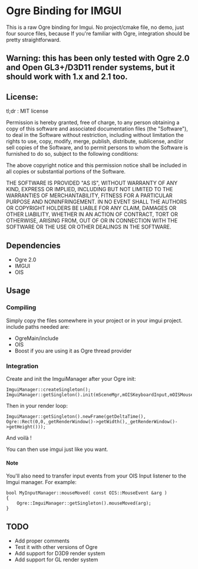 # Ogre Binding for IMGUI #

This is a raw Ogre binding for Imgui. No project/cmake file, no demo, just four source files, because If you're familiar with Ogre, integration should be pretty straightforward.

## Warning: this has been only tested with Ogre 2.0 and Open GL3+/D3D11 render systems, but it should work with 1.x and 2.1 too. ##

## License: ##

tl;dr : MIT license

Permission is hereby granted, free of charge, to any person obtaining a copy
of this software and associated documentation files (the "Software"), to deal
in the Software without restriction, including without limitation the rights
to use, copy, modify, merge, publish, distribute, sublicense, and/or sell
copies of the Software, and to permit persons to whom the Software is
furnished to do so, subject to the following conditions:

The above copyright notice and this permission notice shall be included in
all copies or substantial portions of the Software.

THE SOFTWARE IS PROVIDED "AS IS", WITHOUT WARRANTY OF ANY KIND, EXPRESS OR
IMPLIED, INCLUDING BUT NOT LIMITED TO THE WARRANTIES OF MERCHANTABILITY,
FITNESS FOR A PARTICULAR PURPOSE AND NONINFRINGEMENT. IN NO EVENT SHALL THE
AUTHORS OR COPYRIGHT HOLDERS BE LIABLE FOR ANY CLAIM, DAMAGES OR OTHER
LIABILITY, WHETHER IN AN ACTION OF CONTRACT, TORT OR OTHERWISE, ARISING FROM,
OUT OF OR IN CONNECTION WITH THE SOFTWARE OR THE USE OR OTHER DEALINGS IN
THE SOFTWARE.

## Dependencies ##

* Ogre 2.0
* IMGUI
* OIS

## Usage ##

### Compiling ###

Simply copy the files somewhere in your project or in your imgui project. include paths needed are:

* OgreMain/include
* OIS
* Boost if you are using it as Ogre thread provider

### Integration ###

Create and init the ImguiManager after your Ogre init:
```
ImguiManager::createSingleton();
ImguiManager::getSingleton().init(mSceneMgr,mOISKeyboardInput,mOISMouseInput);
```
Then in your render loop:
```
ImguiManager::getSingleton().newFrame(getDeltaTime(), Ogre::Rect(0,0,_getRenderWindow()->getWidth(),_getRenderWindow()->getHeight()));
```
And voilà !

You can then use imgui just like you want.

#### Note ####

You'll also need to transfer input events from your OIS Input listener to the Imgui manager.
For example:
```
bool MyInputManager::mouseMoved( const OIS::MouseEvent &arg )
{
    Ogre::ImguiManager::getSingleton().mouseMoved(arg);
}
```

## TODO ##

* Add proper comments
* Test it with other versions of Ogre
* Add support for D3D9 render system
* Add support for GL render system